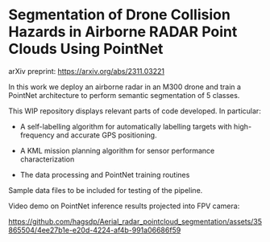 # Segmentation of Drone Collision Hazards in Airborne RADAR Point Clouds Using PointNet
arXiv preprint: https://arxiv.org/abs/2311.03221

In this work we deploy an airborne radar in an M300 drone and train a PointNet architecture to perform semantic segmentation of 5 classes. 

This WIP repository displays relevant parts of code developed. In particular:

- A self-labelling algorithm for automatically labelling targets with high-frequency and accurate GPS positioning.

- A KML mission planning algorithm for sensor performance characterization

- The data processing and PointNet training routines

Sample data files to be included for testing of the pipeline.

Video demo on PointNet inference results projected into FPV camera:


https://github.com/hagsdp/Aerial_radar_pointcloud_segmentation/assets/35865504/4ee27b1e-e20d-4224-af4b-991a06686f59


